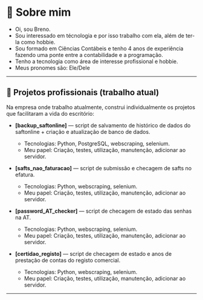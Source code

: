 # 👋 Sobre mim

- Oi, sou Breno.
- Sou interessado em técnologia e por isso trabalho com ela, além de ter-la como hobbie.
- Sou formado em Ciências Contábeis e tenho 4 anos de experiência fazendo uma ponte entre a contabilidade e a programação.
- Tenho a tecnologia como área de interesse profissional e hobbie.
- Meus pronomes são: Ele/Dele

---

## 💼 Projetos profissionais (trabalho atual)

Na empresa onde trabalho atualmente, construi individualmente os projetos que facilitaram a vida do escritório:

- **[backup_saftonline]** — script de salvamento de histórico de dados do saftonline + criação e atualização de banco de dados.
  - Tecnologias: Python, PostgreSQL, webscraping, selenium.
  - Meu papel: Criação, testes, utilização, manutenção, adicionar ao servidor.

- **[safts_nao_faturacao]** — script de submissão e checagem de safts no efatura.
  - Tecnologias: Python, webscraping, selenium.
  - Meu papel: Criação, testes, utilização, manutenção, adicionar ao servidor.

- **[password_AT_checker]** — script de checagem de estado das senhas na AT.
  - Tecnologias: Python, webscraping, selenium.
  - Meu papel: Criação, testes, utilização, manutenção, adicionar ao servidor.

- **[certidao_registo]** — script de checagem de estado  e anos de prestação de contas do registo comercial.
  - Tecnologias: Python, webscraping, selenium.
  - Meu papel: Criação, testes, utilização, manutenção, adicionar ao servidor.
---

<!--
## 🧠 Projetos estudos (Escola 42)

Durante minha jornada na 42, desenvolvi diversos projetos práticos e desafiadores, incluindo:

- **Libft** — Recriação de funções da libc em C
- **Get_next_line** — Leitura linha por linha de arquivos usando buffers
- **Printf** — Implementação própria da função `printf` em C
- **Minishell** — Um shell minimalista com parsing, execução e redirecionamentos
- **Push_swap** — Algoritmo de ordenação com operações limitadas, foco em performance

Esses projetos foram feitos sem frameworks, focando em lógica pura, estrutura de dados e uso avançado de C.

---

## 🚀 Tecnologias e habilidades

- Linguagens: C, JavaScript, TypeScript, Python
- Frameworks: React, Node.js, Express
- Ferramentas: Git, Docker, Postgres, Linux
- Habilidades: Algoritmos, estrutura de dados, programação de baixo nível, versionamento, trabalho em equipe
-->

<!--
**brenoportella/brenoportella** is a ✨ _special_ ✨ repository because its `README.md` (this file) appears on your GitHub profile.

Here are some ideas to get you started:

- 🔭 I’m currently working on ...
- 🌱 I’m currently learning ...
- 👯 I’m looking to collaborate on ...
- 🤔 I’m looking for help with ...
- 💬 Ask me about ...
- 📫 How to reach me: ...
- 😄 Pronouns: ...
- ⚡ Fun fact: ...
-->

